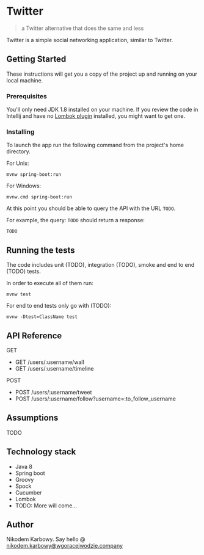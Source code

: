 # Twitter 
>a Twitter alternative that does the same and less

Twitter is a simple social networking application, similar to Twitter.

## Getting Started

These instructions will get you a copy of the project up and running on your local machine.

### Prerequisites

You'll only need JDK 1.8 installed on your machine. If you review the code in Intellij and have no [Lombok plugin](https://plugins.jetbrains.com/plugin/6317) installed, you might want to get one.

### Installing

To launch the app run the following command from the project's home directory.

For Unix:
```
mvnw spring-boot:run
```

For Windows:

```
mvnw.cmd spring-boot:run
```

At this point you should be able to query the API with the URL `TODO`.

For example, the query: `TODO` should return a response:
```
TODO
```

## Running the tests

The code includes unit (TODO), integration (TODO), smoke and end to end (TODO) tests.

In order to execute all of them run:

```
mvnw test
```

For end to end tests only go with (TODO):
```
mvnw -Dtest=ClassName test
```
## API Reference

GET
 * GET /users/:username/wall
 * GET /users/:username/timeline
 
POST
 * POST /users/:username/tweet
 * POST /users/:username/follow?username=:to_follow_username

## Assumptions

TODO     

## Technology stack

* Java 8
* Spring boot
* Groovy
* Spock
* Cucumber
* Lombok
* TODO: More will come...


## Author
Nikodem Karbowy. Say hello @
nikodem.karbowy@wgoracejwodzie.company
